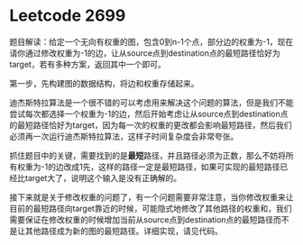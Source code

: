 # Leetcode 2699

题目解读：给定一个无向有权重的图，包含0到n-1个点，部分边的权重为-1，现在请你通过修改权重为-1的边，让从source点到destination点的最短路径恰好为target，若有多种方案，返回其中一个即可。

第一步，先构建图的数据结构，将边和权重存储起来。

迪杰斯特拉算法是一个很不错的可以考虑用来解决这个问题的算法，但是我们不能尝试每次都选择一个权重为-1的边，然后开始考虑让从source点到destination点的最短路径恰好为target，因为每一次的权重的更改都会影响最短路径，然后我们必须再一次运行迪杰斯特拉算法，这样子时间复杂度会非常夸张。

抓住题目中的关键，需要找到的是**最短**路径，并且路径必须为正数，那么不妨将所有权重为-1的边改成1先，这样的路径一定是最短路径，如果可实现的最短路径已经比target大了，说明这个输入是没有正确解的。

接下来就是关于修改权重的问题了，有一个问题需要非常注意，当你修改权重来让目前的最短路径向target靠近的时候，可能隐式地修改了其他路径的权重和，我们需要保证在修改权重的时候增加当前从source点到destination点的最短路径而不是让其他路径成为新的图的最短路径。详细实现，请见代码。